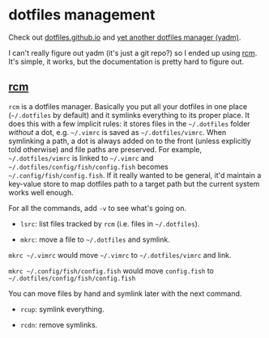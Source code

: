 # dotfiles management

Check out [dotfiles.github.io](https://dotfiles.github.io/)
and [yet another dotfiles manager (yadm)](https://yadm.io/#).

I can't really figure out yadm (it's just a git repo?) so I ended
up using [rcm](https://github.com/thoughtbot/rcm). It's simple,
it works, but the documentation is pretty hard to figure out.

## [rcm](https://github.com/thoughtbot/rcm)

`rcm` is a dotfiles manager. Basically you put all your dotfiles in one place
(`~/.dotfiles` by default) and it symlinks everything to its proper place.
It does this with a few implicit rules: it stores files in the `~/.dotfiles`
folder _without_ a dot, e.g. `~/.vimrc` is saved as `~/.dotfiles/vimrc`. When
symlinking a path, a dot is always added on to the front (unless explicitly
told otherwise) and file paths are preserved. For example, `~/.dotfiles/vimrc`
is linked to `~/.vimrc` and `~/.dotfiles/config/fish/config.fish` becomes
`~/.config/fish/config.fish`. If it really wanted to be general, it'd maintain
a key-value store to map dotfiles path to a target path but the current system
works well enough.

For all the commands, add `-v` to see what's going on.

- `lsrc`: list files tracked by `rcm` (i.e. files in `~/.dotfiles`).

- `mkrc`: move a file to `~/.dotfiles` and symlink.

`mkrc ~/.vimrc` would move `~/.vimrc` to `~/.dotfiles/vimrc` and link. 

`mkrc ~/.config/fish/config.fish` would move `config.fish` to `~/.dotfiles/config/fish/config.fish` 

You can move files by hand and symlink later with the next command.

- `rcup`: symlink everything.

- `rcdn`: remove symlinks.

